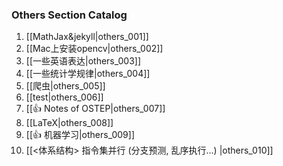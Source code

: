 ### Others Section Catalog

1. [[MathJax&jekyll|others_001]]
2. [[Mac上安装opencv|others_002]]
3. [[一些英语表达|others_003]]
4. [[一些统计学规律|others_004]]
5. [[爬虫|others_005]]
6. [[test|others_006]]
7. [[👍 Notes of OSTEP|others_007]]
8. [[LaTeX|others_008]]
9. [[👍 机器学习|others_009]]
10. [[<体系结构> 指令集并行 (分支预测, 乱序执行...) |others_010]]
